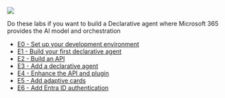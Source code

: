 <div class="lab-path e-path">
  <img src="/copilot-camp/assets/images/path-icons/E-path-heading.png"></img>
  <div>
    <p>Do these labs if you want to build a Declarative agent where Microsoft 365 provides the AI model and orchestration</p>
    <ul>
      <li><a href="./pages/extend-m365-copilot/00-prerequisites/">E0 - Set up your development environment</a></li>
      <li><a href="./pages/extend-m365-copilot/01-declarative-copilot/">E1 - Build your first declarative agent</a></li>
      <li><a href="./pages/extend-m365-copilot/02-build-the-api/">E2 - Build an API</a></li>
      <li><a href="./pages/extend-m365-copilot/03-add-declarative-copilot/">E3 - Add a declarative agent</a></li>
      <li><a href="./pages/extend-m365-copilot/04-enhance-api-plugin/">E4 - Enhance the API and plugin</a></li>
      <li><a href="./pages/extend-m365-copilot/05-add-adaptive-card/">E5 - Add adaptive cards</a></li>
      <li><a href="./pages/extend-m365-copilot/06-add-authentication/">E6 - Add Entra ID authentication</a></li>
    </ul>
  </div>
</div>
